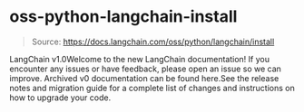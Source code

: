 # oss-python-langchain-install

> Source: https://docs.langchain.com/oss/python/langchain/install

LangChain v1.0Welcome to the new LangChain documentation! If you encounter any issues or have feedback, please open an issue so we can improve. Archived v0 documentation can be found here.See the release notes and migration guide for a complete list of changes and instructions on how to upgrade your code.